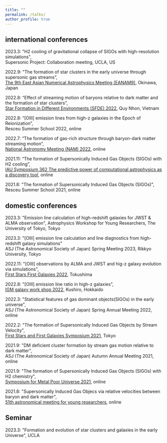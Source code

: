 ```yaml
---
title: ""
permalink: /talks/
author_profile: true
---
```


## international conferences  
2023.3: "H2 cooling of gravitational collapse of SIGOs with high-resolution simulations",   
Supersonic Project: Collaboration meeting, UCLA, US  

2022.9: "The formation of star clusters in the early universe through supersonic gas streams”,  
[The 9th East Asian Numerical Astrophysics Meeting (EANAM9)](https://hpc.imit.chiba-u.jp/eanam9/), Okinawa, Japan

2022.8: “Effect of streaming motion of baryons relative to dark matter and the formation of star clusters”,   
[Star Formation in Different Environments (SFDE) 2022](https://www.icisequynhon.com/conferences/2022/SFDE/overview.html), Quy Nhon, Vietnam

2022.8: “[OIII] emission lines from high-z galaxies in the Epoch of Reionization”,  
Resceu Summer School 2022, online

2022.7: “The formation of gas-rich structure through baryon-dark matter streaming motion”,  
[National Astronomy Meeting (NAM) 2022](https://nam2022.org), online

2021.11: “The formation of Supersonically Induced Gas Objects (SIGOs) with H2 cooling”,  
[IAU Symposium 362 The predictive power of computational astrophysics as a discovery tool](http://iaus362.astro.unistra.fr/IAUS362.html), online 

2021.8: "The formation of Supersonically Induced Gas Objects (SIGOs)",  
Resceu Summer School 2021, online

## domestic conferences  
2023.3: "Emission line calculation of high-redshift galaxies for JWST & ALMA observation", Astrophysics Workshop for Young Researchers, The University of Tokyo, Tokyo  

2023.3: "[OIII] emission line calculation and line diagnostics from high-redshift galaxy simulations"  
ASJ (The Astronomical Society of Japan) Spring Meeting 2023, Rikkyo University, Tokyo  

2022.11: "[OIII] observations by ALMA and JWST and hig-z galaxy evolution via simulations",  
[First Stars First Galaxies 2022](https://sites.google.com/view/fsfg2022/ホームhome?authuser=0), Tokushima 

2022.8: "[OIII] emission line ratio in high-z galaxies",  
[IGM galaxy work shop 2022](https://www2.ccs.tsukuba.ac.jp/Astro/conferences/domestic/en/2022/08/08/galaxy-igm/), Kushiro, Hokkaido 

2022.3: "Statistical features of gas dominant objects(SIGOs) in the early universe",  
ASJ (The Astronomical Society of Japan) Spring Annual Meeting 2022, online

2022.2: "The formation of Supersonically Induced Gas Objects by Stream Velocity",  
[First Stars and First Galaxies Symposium 2021](https://sites.google.com/view/fsfg2021/), Tokyo

2021.9: "DM deficient cluster formation by stream gas motion relative to dark matter",  
ASJ (The Astronomical Society of Japan) Autumn Annual Meeting 2021, online

2021.9: "The formation of Supersonically Induced Gas Objects (SIGOs) with H2 chemistry",  
[Symposium for Metal Poor Universe 2021](https://sites.google.com/view/metal-poor-universe-2021/ホーム-home), online

2021.8: "Supersonically Induced Gas Objecs via relative velocities between baryon and dark matter",  
[51th astronomical meeting for young researchers](https://astro-wakate.sakura.ne.jp/ss2021/), online

## Seminar  
2023.3: "Formation and evolution of star clusters and galaxies in the early Universe", UCLA
